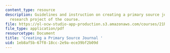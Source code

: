 ```yaml
---
content_type: resource
description: Guidelines and instruction on creating a primary source journal for the
  research project of the course.
file: https://ol-ocw-studio-app-production.s3.amazonaws.com/courses/21h-207-the-energy-crisis-past-and-present-fall-2010/1eb8af5b67f818cc2e9aece39bf2b09d_MIT21H_207F10_journal.pdf
file_type: application/pdf
resourcetype: Document
title: 'Creating a Primary Source Journal '
uid: 1eb8af5b-67f8-18cc-2e9a-ece39bf2b09d
---
```

